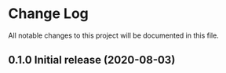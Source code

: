 # Change Log

All notable changes to this project will be documented in this file.

## 0.1.0 Initial release (2020-08-03)
